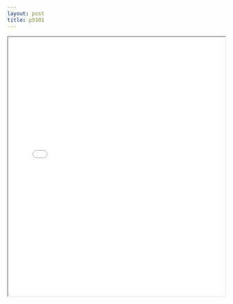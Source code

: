 ```yaml
---
layout: post
title: p5101
---
```


<div class="pdf-container">
<iframe src="/assets/pdfs/p5101.pdf" height="600" width="100%" allowFullScreen="true"></iframe>
</div>

